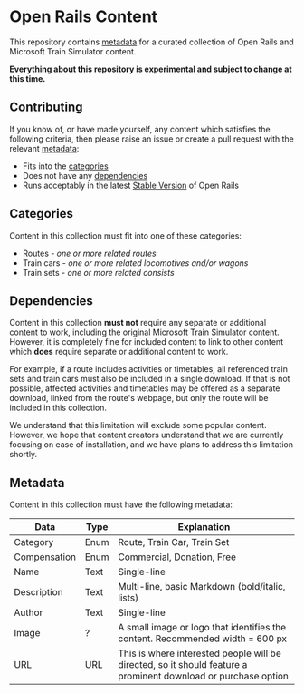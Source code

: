 # Open Rails Content

This repository contains [metadata](#metadata) for a curated collection of Open Rails and Microsoft Train Simulator content.

**Everything about this repository is experimental and subject to change at this time.**

## Contributing

If you know of, or have made yourself, any content which satisfies the following criteria, then please raise an issue or create a pull request with the relevant [metadata](#metadata):

- Fits into the [categories](#categories)
- Does not have any [dependencies](#dependencies)
- Runs acceptably in the latest [Stable Version](https://www.openrails.org/download/program/) of Open Rails

## Categories

Content in this collection must fit into one of these categories:

- Routes - *one or more related routes*
- Train cars - *one or more related locomotives and/or wagons*
- Train sets - *one or more related consists*

## Dependencies

Content in this collection **must not** require any separate or additional content to work, including the original Microsoft Train Simulator content. However, it is completely fine for included content to link to other content which **does** require separate or additional content to work.

For example, if a route includes activities or timetables, all referenced train sets and train cars must also be included in a single download. If that is not possible, affected activities and timetables may be offered as a separate download, linked from the route's webpage, but only the route will be included in this collection.

We understand that this limitation will exclude some popular content. However, we hope that content creators understand that we are currently focusing on ease of installation, and we have plans to address this limitation shortly.

## Metadata

Content in this collection must have the following metadata:

| Data | Type | Explanation |
|---|---|---|
| Category | Enum | Route, Train Car, Train Set |
| Compensation | Enum | Commercial, Donation, Free |
| Name | Text | Single-line |
| Description | Text | Multi-line, basic Markdown (bold/italic, lists) |
| Author | Text | Single-line |
| Image | ? | A small image or logo that identifies the content. Recommended width = 600 px |
| URL | URL | This is where interested people will be directed, so it should feature a prominent download or purchase option |
